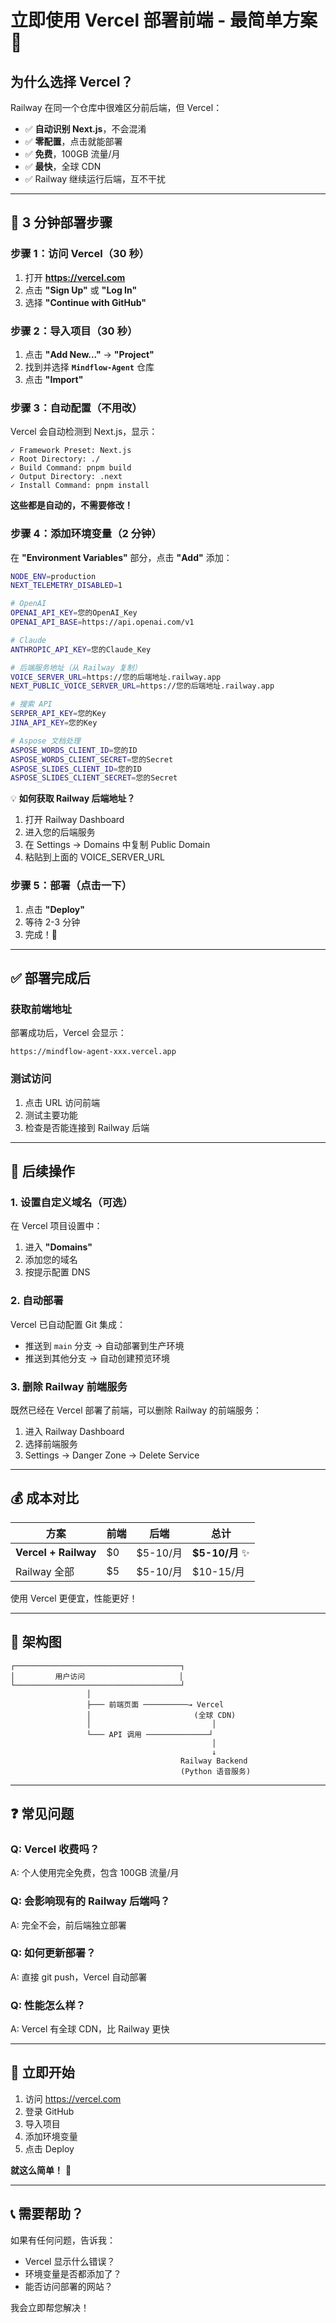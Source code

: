 # 立即使用 Vercel 部署前端 - 最简单方案 🚀

## 为什么选择 Vercel？

Railway 在同一个仓库中很难区分前后端，但 Vercel：
- ✅ **自动识别 Next.js**，不会混淆
- ✅ **零配置**，点击就能部署
- ✅ **免费**，100GB 流量/月
- ✅ **最快**，全球 CDN
- ✅ Railway 继续运行后端，互不干扰

---

## 🚀 3 分钟部署步骤

### 步骤 1：访问 Vercel（30 秒）

1. 打开 **https://vercel.com**
2. 点击 **"Sign Up"** 或 **"Log In"**
3. 选择 **"Continue with GitHub"**

### 步骤 2：导入项目（30 秒）

1. 点击 **"Add New..."** → **"Project"**
2. 找到并选择 **`Mindflow-Agent`** 仓库
3. 点击 **"Import"**

### 步骤 3：自动配置（不用改）

Vercel 会自动检测到 Next.js，显示：

```
✓ Framework Preset: Next.js
✓ Root Directory: ./
✓ Build Command: pnpm build
✓ Output Directory: .next
✓ Install Command: pnpm install
```

**这些都是自动的，不需要修改！**

### 步骤 4：添加环境变量（2 分钟）

在 **"Environment Variables"** 部分，点击 **"Add"** 添加：

```bash
NODE_ENV=production
NEXT_TELEMETRY_DISABLED=1

# OpenAI
OPENAI_API_KEY=您的OpenAI_Key
OPENAI_API_BASE=https://api.openai.com/v1

# Claude
ANTHROPIC_API_KEY=您的Claude_Key

# 后端服务地址（从 Railway 复制）
VOICE_SERVER_URL=https://您的后端地址.railway.app
NEXT_PUBLIC_VOICE_SERVER_URL=https://您的后端地址.railway.app

# 搜索 API
SERPER_API_KEY=您的Key
JINA_API_KEY=您的Key

# Aspose 文档处理
ASPOSE_WORDS_CLIENT_ID=您的ID
ASPOSE_WORDS_CLIENT_SECRET=您的Secret
ASPOSE_SLIDES_CLIENT_ID=您的ID
ASPOSE_SLIDES_CLIENT_SECRET=您的Secret
```

💡 **如何获取 Railway 后端地址？**
1. 打开 Railway Dashboard
2. 进入您的后端服务
3. 在 Settings → Domains 中复制 Public Domain
4. 粘贴到上面的 VOICE_SERVER_URL

### 步骤 5：部署（点击一下）

1. 点击 **"Deploy"**
2. 等待 2-3 分钟
3. 完成！🎉

---

## ✅ 部署完成后

### 获取前端地址

部署成功后，Vercel 会显示：
```
https://mindflow-agent-xxx.vercel.app
```

### 测试访问

1. 点击 URL 访问前端
2. 测试主要功能
3. 检查是否能连接到 Railway 后端

---

## 🔧 后续操作

### 1. 设置自定义域名（可选）

在 Vercel 项目设置中：
1. 进入 **"Domains"**
2. 添加您的域名
3. 按提示配置 DNS

### 2. 自动部署

Vercel 已自动配置 Git 集成：
- 推送到 `main` 分支 → 自动部署到生产环境
- 推送到其他分支 → 自动创建预览环境

### 3. 删除 Railway 前端服务

既然已经在 Vercel 部署了前端，可以删除 Railway 的前端服务：
1. 进入 Railway Dashboard
2. 选择前端服务
3. Settings → Danger Zone → Delete Service

---

## 💰 成本对比

| 方案 | 前端 | 后端 | 总计 |
|------|-----|------|------|
| **Vercel + Railway** | $0 | $5-10/月 | **$5-10/月** ✨ |
| Railway 全部 | $5 | $5-10/月 | $10-15/月 |

使用 Vercel 更便宜，性能更好！

---

## 🎯 架构图

```
┌─────────────────────────────────────┐
│         用户访问                     │
└─────────────────────────────────────┘
                 │
                 ├─── 前端页面 ──────────→ Vercel
                 │                       (全球 CDN)
                 │                           │
                 └─── API 调用 ──────────────┘
                                             │
                                             ↓
                                      Railway Backend
                                      (Python 语音服务)
```

---

## ❓ 常见问题

### Q: Vercel 收费吗？
A: 个人使用完全免费，包含 100GB 流量/月

### Q: 会影响现有的 Railway 后端吗？
A: 完全不会，前后端独立部署

### Q: 如何更新部署？
A: 直接 git push，Vercel 自动部署

### Q: 性能怎么样？
A: Vercel 有全球 CDN，比 Railway 更快

---

## 🚀 立即开始

1. 访问 https://vercel.com
2. 登录 GitHub
3. 导入项目
4. 添加环境变量
5. 点击 Deploy

**就这么简单！** 🎉

---

## 📞 需要帮助？

如果有任何问题，告诉我：
- Vercel 显示什么错误？
- 环境变量是否都添加了？
- 能否访问部署的网站？

我会立即帮您解决！

